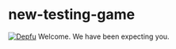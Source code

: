 # new-testing-game
[![Depfu](https://badges.depfu.com/badges/4214dc660092e393511135cba7ba2db4/overview.svg)](https://depfu.com/github/ModdedGamers/Generic_Game?project_id=7972)
Welcome. We have been expecting you.
